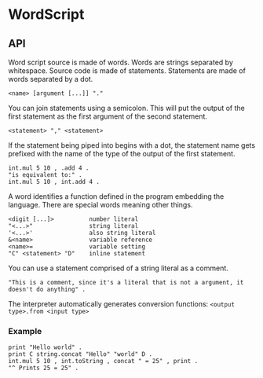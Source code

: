 # WordScript

## API
Word script source is made of words. Words are strings separated by whitespace.  Source code is made of statements. Statements are made of words separated by a dot.

````
<name> [argument [...]] "."
````

You can join statements using a semicolon. This will put the output of the first statement as the first argument of the second statement. 

````
<statement> "," <statement>
````
If the statement being piped into begins with a dot, the statement name gets prefixed with the name of the type of the output of the first statement.
````
int.mul 5 10 , .add 4 .
"is equivalent to:" .
int.mul 5 10 , int.add 4 .
````

A word identifies a function defined in the program embedding the language. There are special words meaning other things.
````
<digit [...]>          number literal
"<...>"                string literal
'<...>'                also string literal
&<name>                variable reference
<name>=                variable setting
"C" <statement> "D"    inline statement
````

You can use a statement comprised of a string literal as a comment.
````
"This is a comment, since it's a literal that is not a argument, it doesn't do anything" .
````

The interpreter automatically generates conversion functions: `<output type>.from <input type>`

### Example
````
print "Hello world" .
print C string.concat "Hello" "world" D .
int.mul 5 10 , int.toString , concat " = 25" , print .
"^ Prints 25 = 25" .
````
